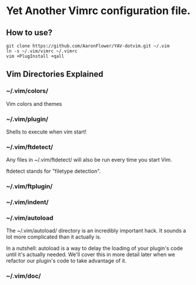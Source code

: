 # Yet Another Vimrc configuration file.

## How to use?

```
git clone https://github.com/AaronFlower/YAV-dotvim.git ~/.vim
ln -s ~/.vim/vimrc ~/.vimrc
vim +PlugInstall +qall
```

## Vim Directories Explained

### ~/.vim/colors/

Vim colors and themes

### ~/.vim/plugin/
Shells to execute when vim start!

### ~/.vim/ftdetect/

Any files in ~/.vim/ftdetect/ will also be run every time you start Vim.

ftdetect stands for "filetype detection". 

### ~/.vim/ftplugin/


### ~/.vim/indent/

### ~/.vim/autoload
The ~/.vim/autoload/ directory is an incredibly important hack. It sounds
a lot more complicated than it actually is.

In a nutshell: autoload is a way to delay the loading of your plugin's code
until it's actually needed. We'll cover this in more detail later when we
refactor our plugin's code to take advantage of it.

### ~/.vim/doc/


